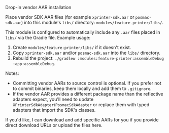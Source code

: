 Drop-in vendor AAR installation

Place vendor SDK AAR files (for example `xprinter-sdk.aar` or `posmac-sdk.aar`) into this module's `libs/` directory: `modules/feature-printer/libs/`.

This module is configured to automatically include any `.aar` files placed in `libs/` via the Gradle file. Example usage:

1. Create `modules/feature-printer/libs/` if it doesn't exist.
2. Copy `xprinter-sdk.aar` and/or `posmac-sdk.aar` into the `libs/` directory.
3. Rebuild the project: `./gradlew :modules:feature-printer:assembleDebug :app:assembleDebug`.

Notes:
- Committing vendor AARs to source control is optional. If you prefer not to commit binaries, keep them locally and add them to `.gitignore`.
- If the vendor AAR provides a different package name than the reflective adapters expect, you'll need to update `XPrinterSdkAdapter`/`PosmacSdkAdapter` or replace them with typed adapters that import the SDK's classes.

If you'd like, I can download and add specific AARs for you if you provide direct download URLs or upload the files here.
